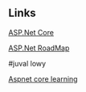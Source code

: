 ## Links
[ASP.Net Core](https://www.chubbydeveloper.com/top-20-asp-net-core-interview-questions/)

[ASP.Net RoadMap](https://github.com/MoienTajik/AspNetCore-Developer-Roadmap)

#juval lowy

[Aspnet core learning](https://github.com/MoienTajik/AspNetCore-Developer-Roadmap)
